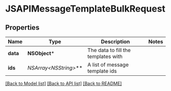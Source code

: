 # JSAPIMessageTemplateBulkRequest

## Properties
Name | Type | Description | Notes
------------ | ------------- | ------------- | -------------
**data** | **NSObject*** | The data to fill the templates with | 
**ids** | **NSArray&lt;NSString*&gt;*** | A list of message template ids | 

[[Back to Model list]](../README.md#documentation-for-models) [[Back to API list]](../README.md#documentation-for-api-endpoints) [[Back to README]](../README.md)


